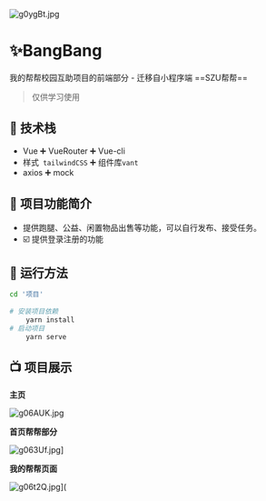 

![g0ygBt.jpg](https://z3.ax1x.com/2021/05/13/g0ygBt.jpg)

# :sparkles:BangBang​

我的帮帮校园互助项目的前端部分 - 迁移自小程序端 ==SZU帮帮==

> 仅供学习使用

## :hammer: 技术栈 

* Vue :heavy_plus_sign: VueRouter :heavy_plus_sign: Vue-cli
* 样式` tailwindCSS`  :heavy_plus_sign: 组件库`vant`
* axios :heavy_plus_sign: mock

## :page_with_curl: 项目功能简介

* 提供跑腿、公益、闲置物品出售等功能，可以自行发布、接受任务。
* :ballot_box_with_check: 提供登录注册的功能

##  :car: 运行方法

```bash
cd '项目'
	
# 安装项目依赖
	yarn install
# 启动项目
	yarn serve
```

## :tv: 项目展示

**主页**

![g06AUK.jpg](https://z3.ax1x.com/2021/05/13/g06AUK.jpg)

**首页帮帮部分**

![g063Uf.jpg](https://z3.ax1x.com/2021/05/13/g063Uf.jpg)]

**我的帮帮页面**

![g06t2Q.jpg](https://z3.ax1x.com/2021/05/13/g06t2Q.jpg)](